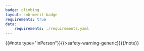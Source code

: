 ```yaml
---
badge: climbing
layout: smb-merit-badge
requirements: true
data:
    requirements: ./requirements.yaml
---
```


{{#note type="inPerson"}}{{>safety-warning-generic}}{{/note}}
